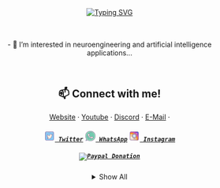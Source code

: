 <div align="center">
<a href="https://git.io/typing-svg"><img src="https://readme-typing-svg.herokuapp.com?font=Roboto&size=25&pause=1000&color=F7B013&center=true&vCenter=true&width=435&lines=Hello%2C+there!;My+name+is+Carlos+Gonzalez+Rivera" alt="Typing SVG" /></a>
</div><br />
<div align="center">
  <br />
	<p>- 👀 I’m interested in neuroengineering and artificial intelligence applications...</p>
	<br />
  <a></a>
  <a></a>
  <a></a>
</div>
<h2 align="center">📫 Connect with me!</h2>
<div align="center">
    <a href="https://cargonriv.dev">Website</a>
    ·
    <a href="https://www.youtube.com/channel/UCRNJR-4vI7CtJNoxlDaRmQw">Youtube</a>
    ·
    <a href="https://discord.com/users/695754195592282161">Discord</a>
    ·
    <a href="mailto:admin@cargonriv.dev">E-Mail</a>
    ·
   <h5>
    <code><a href="https://www.twitter.com/cargonriv" title="Twitter Profile"><img width="22" src="images/twitter.svg"> Twitter</a></code>
    <code><a href="https://t.co/B1IKCtrbks" title="WhatsApp"><img width="22" src="images/whatsapp.svg"> WhatsApp</a></code>
    <code><a href="https://www.instagram.com/cargonriv/" title="Instagram Profile"><img width="22" src="images/instagram.svg"> Instagram</a></code>
    <br /><br />
    <code><a href="https://www.paypal.me/cargonriv"><img title="Paypal Donation" height="25" src="https://ionicabizau.github.io/badges/paypal.svg" /></a></code>
  </h5>
</div>
<div align="center">
<details>
	<summary>Show All</summary>
  <br />
  <h2 align="center">📈 Visual Statistics</h2>
  <div align="center">
    <!img align="center" src="https://github-readme-stats.vercel.app/api?username=cargonriv&theme=github_dark&show_icons=true" alt="Github Stats">
    <img src="https://activity-graph.herokuapp.com/graph?username=cargonriv&theme=react-dark&bg_color=20232a&hide_border=true" />
    <img height="135px" src="https://github-readme-stats.vercel.app/api?username=cargonriv&count_private=true&show_icons=true&bg_color=0,52fa5a,4dfcff,c64dff&theme=synthwave&text_color=4C4C4C&icon_color=267AAB&title_color=170DB2&hide_border=true&line_height=18layout=compact" />
    <img height="135px" src="https://github-readme-stats.vercel.app/api/top-langs/?username=cargonriv&count_private=true&show_icons=true&bg_color=0,c64dff,4dfcff,52fa5a&theme=synthwave&text_color=4C4C4C&icon_color=267AAB&title_color=170DB2&hide_border=true" />
  </div>
  <br />
  <div align="center">
    <h2>🔥 Languages, Frameworks, Platforms, and Tools 🔥</h2><br />
    <p>
      <code><img href="#" title="Python" height="25" src="images/python-original.svg"></code>
      <code><img href="#" title="Django" height="25" src="images/django.png"></code>
      <code><img href="#" title="Flask" height="25" src="images/flask.png"></code>
      <code><img href="#" title="Typecript" height="25" src="images/typescript.svg"></code>
      <code><img href="#" title="Problem Solving" height="25" src="images/problemSolving.png"></code>
      <code><img href="#" title="React" height="25" src="images/react-original.svg"></code>
      <code><img href="#" title="AngularJS" height="25" src="images/angularjs.png"></code>
      <code><img href="#" title="PostgreSQL" height="25" src="images/postgresql.svg"></code>
      <code><img href="#" title="Java" height="25" src="images/java-original.svg"></code>
      <code><img href="#" title="JSON" height="25" src="images/json.svg"></code>
      <code><img href="#" title="MySQL" height="25" src="images/mysql.svg"></code>
      <code><img href="#" title="npm" height="25" src="images/npm.svg"></code>
      <code><img href="#" title="C" height="25" src="images/c.svg"></code>
      <code><img href="#" title="C++" height="25" src="images/cpp.svg"></code>
      <code><img href="#" title="Docker" height="25" src="images/docker-original-wordmark.svg"></code>
      <code><img align="center" alt="PHP" width="26px" src="images/php.svg" /></code>
      <code><img align="center" alt="HTML5" width="26px" src="images/html5.svg" /></code>
      <code><img align="center" alt="CSS3" width="26px" src="images/css.svg" /></code>
      <code><img align="center" alt="JavaScript" width="26px" src="images/javascript.svg" /></code>
      <code><img align="center" alt="Git" width="26px" src="images/git-scm-icon.svg" /></code>
      <code><img align="center" alt="GitHub" width="26px" src="images/github.svg" /></code>
      <code><img align="center" alt="Visual Studio Code" width="26px" src="https://raw.githubusercontent.com/github/explore/80688e429a7d4ef2fca1e82350fe8e3517d3494d/topics/visual-studio-code/visual-studio-code.png" /></code>
      <code><img align="center" alt="Node.js" width="26px" src="https://raw.githubusercontent.com/github/explore/80688e429a7d4ef2fca1e82350fe8e3517d3494d/topics/nodejs/nodejs.png" /></code>
      <code><img align="center" alt="Terminal" width="26px" src="https://raw.githubusercontent.com/github/explore/80688e429a7d4ef2fca1e82350fe8e3517d3494d/topics/terminal/terminal.png" /></code>
    </p>
  </div>
</details>
</div>

